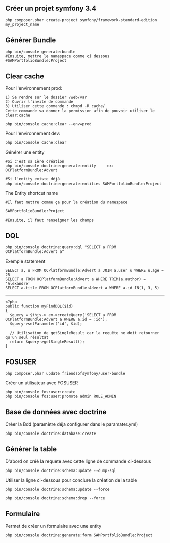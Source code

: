 Créer un projet symfony 3.4
---
    php composer.phar create-project symfony/framework-standard-edition my_project_name
    
Générer Bundle
---
    php bin/console generate:bundle
    #Ensuite, mettre le namespace comme ci dessous
    #SAMPortfolioBundle:Project

Clear cache
---

Pour l'environnement prod:
    
    1) Se rendre sur le dossier /web/var
    2) Ouvrir l'invite de commande
    3) Utiliser cette commande : chmod -R cache/
    Cette commande va donner la permission afin de pouvoir utiliser le clear:cache
    
    php bin/console cache:clear --env=prod
    
Pour l'environnement dev:

    php bin/console cache:clear
    

    
Générer une entity

    #Si c'est sa 1ère création
    php bin/console doctrine:generate:entity     ex: OCPlatformBundle:Advert
    
    #Si l'entity existe déjà
    php bin/console doctrine:generate:entities SAMPortfolioBundle:Project
    
The Entity shortcut name
    
    #Il faut mettre comme ça pour la création du namespace
    
    SAMPortfolioBundle:Project
    
    #Ensuite, il faut renseigner les champs    
    
DQL
--
    php bin/console doctrine:query:dql "SELECT a FROM OCPlatformBundle:Advert a"
    
Exemple statement
    
    SELECT a, u FROM OCPlatformBundle:Advert a JOIN a.user u WHERE u.age = 25
    SELECT a FROM OCPlatformBundle:Advert a WHERE TRIM(a.author) = 'Alexandre'
    SELECT a.title FROM OCPlatformBundle:Advert a WHERE a.id IN(1, 3, 5)
---
    <?php
    public function myFindDQL($id)
    {
      $query = $this->_em->createQuery('SELECT a FROM OCPlatformBundle:Advert a WHERE a.id = :id');
      $query->setParameter('id', $id);
      
      // Utilisation de getSingleResult car la requête ne doit retourner qu'un seul résultat
      return $query->getSingleResult();
    }
    
FOSUSER
--
    php composer.phar update friendsofsymfony/user-bundle
    
Créer un utilisateur avec FOSUSER
    
    php bin/console fos:user:create
    php bin/console fos:user:promote admin ROLE_ADMIN

Base de données avec doctrine
---
Créer la Bdd (paramètre déja configurer dans le paramater.yml)

    php bin/console doctrine:database:create
    
Générer la table
--
D'abord on créé la requete avec cette ligne de commande ci-dessous

    php bin/console doctrine:schema:update --dump-sql    
    
Utiliser la ligne ci-dessous pour conclure la création de la table

    
    php bin/console doctrine:schema:update --force
    
    php bin/console doctrine:schema:drop --force
Formulaire
--
Permet de créer un formulaire avec une entity

    php bin/console doctrine:generate:form SAMPortfolioBundle:Project
    
